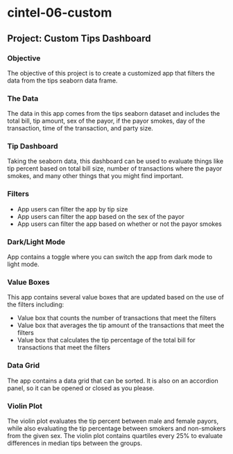 # cintel-06-custom
## Project: Custom Tips Dashboard

### Objective
The objective of this project is to create a customized app that filters the data from the tips seaborn data frame.

### The Data
The data in this app comes from the tips seaborn dataset and includes the total bill, tip amount, sex of the payor, if the payor smokes, day of the transaction, time of the transaction, and party size. 

### Tip Dashboard
Taking the seaborn data, this dashboard can be used to evaluate things like tip percent based on total bill size, number of transactions where the payor smokes, and many other things that you might find important. 

### Filters
- App users can filter the app by tip size
- App users can filter the app based on the sex of the payor
- App users can filter the app based on whether or not the payor smokes

### Dark/Light Mode
App contains a toggle where you can switch the app from dark mode to light mode. 

### Value Boxes
This app contains several value boxes that are updated based on the use of the filters including:
- Value box that counts the number of transactions that meet the filters
- Value box that averages the tip amount of the transactions that meet the filters
- Value box that calculates the tip percentage of the total bill for transactions that meet the filters

### Data Grid
The app contains a data grid that can be sorted. It is also on an accordion panel, so it can be opened or closed as you please. 

### Violin Plot
The violin plot evaluates the tip percent between male and female payors, while also evaluating the tip percentage between smokers and non-smokers from the given sex. The violin plot contains quartiles every 25% to evaluate differences in median tips between the groups. 





